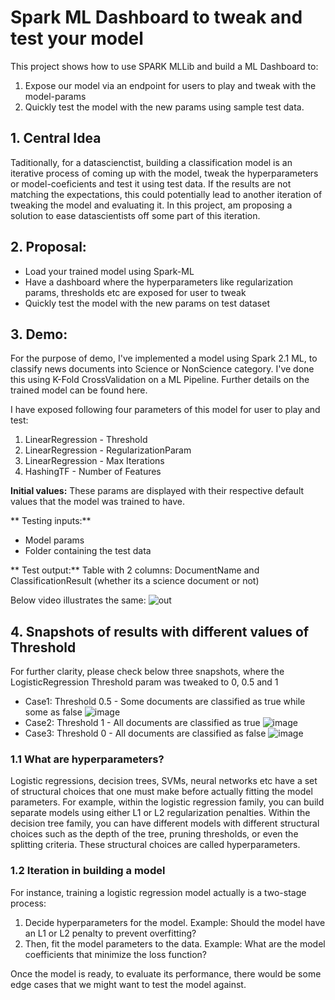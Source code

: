 # Spark ML Dashboard to tweak and test your model
This project shows how to use SPARK MLLib and build a ML Dashboard to:
1. Expose our model via an endpoint for users to play and tweak with the model-params 
2. Quickly test the model with the new params using sample test data.

## 1. Central Idea
Taditionally, for a datascienctist, building a classification model is an iterative process of coming up with the model, tweak the hyperparameters or model-coeficients and test it using test data.
If the results are not matching the expectations, this could potentially lead to another iteration of tweaking the model and evaluating it.
In this project, am proposing a solution to ease datascientists off some part of this iteration.

## 2. Proposal:
- Load your trained model using Spark-ML
- Have a dashboard where the hyperparameters like regularization params, thresholds etc are exposed for user to tweak
- Quickly test the model with the new params on test dataset

## 3. Demo:
For the purpose of demo, I've implemented a model using Spark 2.1 ML, to classify news documents into Science or NonScience category. 
I've done this using K-Fold CrossValidation on a ML Pipeline. Further details on the trained model can be found here.

I have exposed following four parameters of this model for user to play and test:
1. LinearRegression - Threshold
2. LinearRegression - RegularizationParam  
3. LinearRegression - Max Iterations  
4. HashingTF - Number of Features

**Initial values:** These params are displayed with their respective default values that the model was trained to have.

** Testing inputs:**
- Model params
- Folder containing the test data

** Test output:** 
Table with 2 columns: DocumentName and ClassificationResult (whether its a science document or not)

Below video illustrates the same:
![out](https://user-images.githubusercontent.com/22542670/31316609-3e301304-ac4e-11e7-9019-196ca0c95f5a.gif)

## 4. Snapshots of results with different values of Threshold
For further clarity, please check below three snapshots, where the LogisticRegression Threshold param was tweaked to 0, 0.5 and 1
- Case1: Threshold 0.5 - Some documents are classified as true while some as false
![image](https://user-images.githubusercontent.com/22542670/31317769-585b38b0-ac64-11e7-81cf-9e95cabeba9c.png)
- Case2: Threshold 1 - All documents are classified as true
![image](https://user-images.githubusercontent.com/22542670/31317787-9f182d80-ac64-11e7-8512-8af785ab7f04.png)
- Case3: Threshold 0 - All documents are classified as false
![image](https://user-images.githubusercontent.com/22542670/31317789-b45624d6-ac64-11e7-899f-76b5a622c1ef.png)


### 1.1 What are hyperparameters?
Logistic regressions, decision trees, SVMs, neural networks etc have a set of structural choices that one must make before actually fitting the model parameters. For example, within the logistic regression family, you can build separate models using either L1 or L2 regularization penalties. Within the decision tree family, you can have different models with different structural choices such as the depth of the tree, pruning thresholds, or even the splitting criteria.
These structural choices are called hyperparameters.

### 1.2 Iteration in building a model
For instance, training a logistic regression model actually is a two-stage process: 
1. Decide hyperparameters for the model. Example: Should the model have an L1 or L2 penalty to prevent overfitting?
2. Then, fit the model parameters to the data. Example: What are the model coefficients that minimize the loss function?

Once the model is ready, to evaluate its performance, there would be some edge cases that we might want to test the model against.
